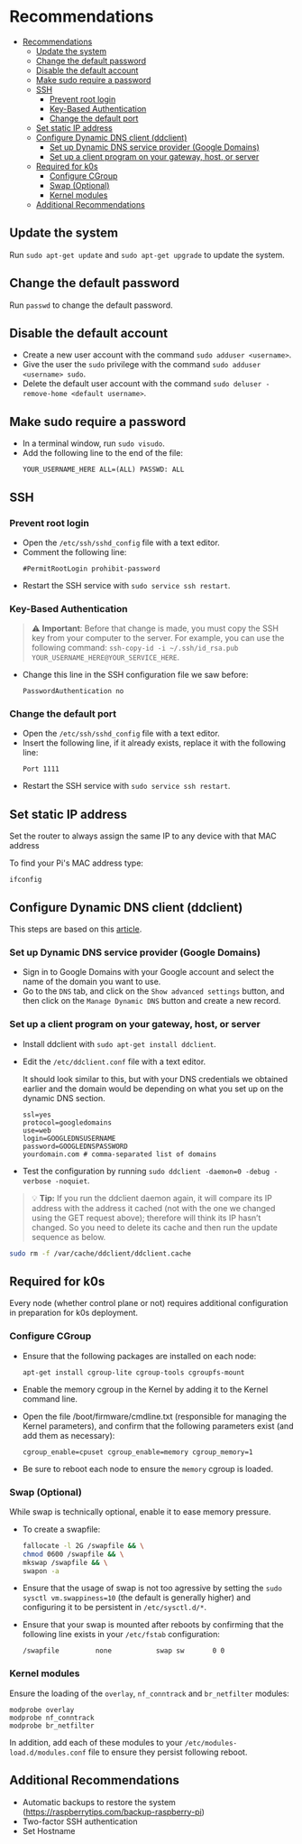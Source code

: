 # Recommendations

- [Recommendations](#recommendations)
	- [Update the system](#update-the-system)
	- [Change the default password](#change-the-default-password)
	- [Disable the default account](#disable-the-default-account)
	- [Make sudo require a password](#make-sudo-require-a-password)
	- [SSH](#ssh)
		- [Prevent root login](#prevent-root-login)
		- [Key-Based Authentication](#key-based-authentication)
		- [Change the default port](#change-the-default-port)
	- [Set static IP address](#set-static-ip-address)
	- [Configure Dynamic DNS client (ddclient)](#configure-dynamic-dns-client-ddclient)
		- [Set up Dynamic DNS service provider (Google Domains)](#set-up-dynamic-dns-service-provider-google-domains)
		- [Set up a client program on your gateway, host, or server](#set-up-a-client-program-on-your-gateway-host-or-server)
	- [Required for k0s](#required-for-k0s)
		- [Configure CGroup](#configure-cgroup)
		- [Swap (Optional)](#swap-optional)
		- [Kernel modules](#kernel-modules)
	- [Additional Recommendations](#additional-recommendations)

## Update the system

Run `sudo apt-get update` and `sudo apt-get upgrade` to update the system.

## Change the default password

Run `passwd` to change the default password.

## Disable the default account

- Create a new user account with the command `sudo adduser <username>`.
- Give the user the `sudo` privilege with the command `sudo adduser <username> sudo`.
- Delete the default user account with the command `sudo deluser -remove-home <default username>`.

## Make sudo require a password

- In a terminal window, run `sudo visudo`.
- Add the following line to the end of the file:
	```
	YOUR_USERNAME_HERE ALL=(ALL) PASSWD: ALL
	```

## SSH

### Prevent root login

- Open the `/etc/ssh/sshd_config` file with a text editor.
- Comment the following line:
	```
	#PermitRootLogin prohibit-password
	```
- Restart the SSH service with `sudo service ssh restart`.

### Key-Based Authentication

> ⚠️ **Important**: Before that change is made, you must copy the SSH key from your computer to the server. For example, you can use the following command: `ssh-copy-id -i ~/.ssh/id_rsa.pub YOUR_USERNAME_HERE@YOUR_SERVICE_HERE`.

- Change this line in the SSH configuration file we saw before:
	```
	PasswordAuthentication no
	```

### Change the default port

- Open the `/etc/ssh/sshd_config` file with a text editor.
- Insert the following line, if it already exists, replace it with the following line:
	```
	Port 1111
	```
- Restart the SSH service with `sudo service ssh restart`.

## Set static IP address

Set the router to always assign the same IP to any device with that MAC address

To find your Pi's MAC address type:
```
ifconfig
```

## Configure Dynamic DNS client (ddclient)

This steps are based on this [article](https://support.google.com/domains/answer/6147083).

### Set up Dynamic DNS service provider (Google Domains)

- Sign in to Google Domains with your Google account and select the name of the domain you want to use.
- Go to the `DNS` tab, and click on the `Show advanced settings` button, and then click on the `Manage Dynamic DNS` button and create a new record.

### Set up a client program on your gateway, host, or server

- Install ddclient with `sudo apt-get install ddclient`.
- Edit the `/etc/ddclient.conf` file with a text editor.

	It should look similar to this, but with your DNS credentials we obtained earlier and the domain would be depending on what you set up on the dynamic DNS section.

	```
	ssl=yes
	protocol=googledomains
	use=web
	login=GOOGLEDNSUSERNAME
	password=GOOGLEDNSPASSWORD
	yourdomain.com # comma-separated list of domains
	```

- Test the configuration by running `sudo ddclient -daemon=0 -debug -verbose -noquiet`.

> 💡 **Tip:**  If you run the ddclient daemon again, it will compare its IP address with the address it cached (not with the one we changed using the GET request above); therefore will think its IP hasn’t changed. So you need to delete its cache and then run the update sequence as below.

```bash
sudo rm -f /var/cache/ddclient/ddclient.cache
```

## Required for k0s

Every node (whether control plane or not) requires additional configuration in preparation for k0s deployment.

### Configure CGroup

- Ensure that the following packages are installed on each node:
	```
	apt-get install cgroup-lite cgroup-tools cgroupfs-mount
	```

- Enable the memory cgroup in the Kernel by adding it to the Kernel command line.

- Open the file /boot/firmware/cmdline.txt (responsible for managing the Kernel parameters), and confirm that the following parameters exist (and add them as necessary):
	```
	cgroup_enable=cpuset cgroup_enable=memory cgroup_memory=1
	```

- Be sure to reboot each node to ensure the `memory` cgroup is loaded.

### Swap (Optional)

While swap is technically optional, enable it to ease memory pressure.

- To create a swapfile:

	```bash
	fallocate -l 2G /swapfile && \
	chmod 0600 /swapfile && \
	mkswap /swapfile && \
	swapon -a
	```

- Ensure that the usage of swap is not too agressive by setting the `sudo sysctl vm.swappiness=10` (the default is generally higher) and configuring it to be persistent in `/etc/sysctl.d/*`.

- Ensure that your swap is mounted after reboots by confirming that the following line exists in your `/etc/fstab` configuration:

	```
	/swapfile         none           swap sw       0 0
	```

### Kernel modules

Ensure the loading of the `overlay`, `nf_conntrack` and `br_netfilter` modules:

```
modprobe overlay
modprobe nf_conntrack
modprobe br_netfilter
```

In addition, add each of these modules to your `/etc/modules-load.d/modules.conf` file to ensure they persist following reboot.

## Additional Recommendations

- Automatic backups to restore the system (https://raspberrytips.com/backup-raspberry-pi)
- Two-factor SSH authentication
- Set Hostname
